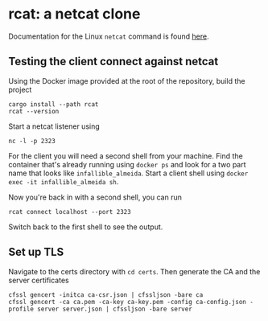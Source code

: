 # rcat: a netcat clone

Documentation for the Linux `netcat` command is found [here](https://linux.die.net/man/1/nc).

## Testing the client connect against netcat

Using the Docker image provided at the root of the repository, build the project

```shell
cargo install --path rcat
rcat --version
```

Start a netcat listener using 

```shell
nc -l -p 2323
``` 

For the client you will need a second shell from your machine. Find the container that's already running using `docker ps` and look for a two part name that looks like `infallible_almeida`. Start a client shell using `docker exec -it infallible_almeida sh`.

Now you're back in with a second shell, you can run 

```shell
rcat connect localhost --port 2323
```

Switch back to the first shell to see the output.

## Set up TLS

Navigate to the certs directory with `cd certs`. Then generate the CA and the server certificates
```shell
cfssl gencert -initca ca-csr.json | cfssljson -bare ca
cfssl gencert -ca ca.pem -ca-key ca-key.pem -config ca-config.json -profile server server.json | cfssljson -bare server
```
